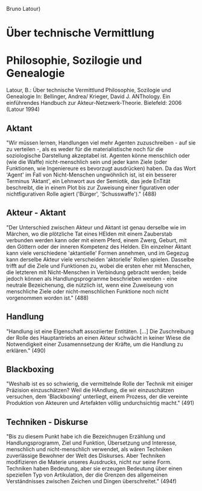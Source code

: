 Bruno Latour)

# Über technische Vermittlung
# Philosophie, Sozilogie und Genealogie

Latour, B.:
Über technische Vermittlund
Philosophie, Sozilogie und Genealogie
In: Bellinger, Andrea/ Krieger, David J.
ANThology. Ein einführendes Handbuch zur Akteur-Netzwerk-Theorie.
Bielefeld: 2006
(Latour 1994)

## Aktant
"Wir müssen lernen, Handlungen viel mehr Agenten zuzuschreiben - auf sie zu verteilen -, als es weder für die materialistische noch für die soziologische Darstellung akzeptabel ist. Agenten könne menschlich oder (wie die Waffe) nicht-menschlich sein und jeder kann Ziele (oder Funktionen, wie Ingeniereure es bevorzugt ausdrücken) haben. Da das Wort 'Agent' im Fall von Nicht-Menschen ungwöhnlich ist, ist ein besserer Terminus 'Aktant', ein Lehnwort aus der Semiotik, das jede EnTität beschreibt, die in einem Plot bis zur Zuweisung einer figurativen oder nichtfigurativen Rolle agiert ('Bürger', 'Schusswaffe')." (488) 

## Akteur - Aktant
"Der Unterschied zwischen Akteur und Aktant ist genau derselbe wie im Märchen, wo die plötzliche Tat eines HElden mit einem Zauberstab verbunden werden kann oder mit einem Pferd, einem Zwerg, Geburt, mit den Göttern oder der inneren Kompetenz des Helden. EIn einzelner Aktant kann viele verschiedene 'aktantielle' Formen annehmen, und im Gegezug kann derselbe Akteur viele verscheiden 'aktorielle' Rollen spielen. Dasselbe trifft auf die Ziele und Funktionen zu, wobei die ersten eher mit Menschen, die letzteren mit Nicht-Menschen in Verbindung gebracht werden; beide jedoch können als Handlungsprogramme beschrieben werden - eine neutrale Bezeichenung, die nützlich ist, wenn eine Zuweiseung von menschliche Ziele oder nicht-menschlichen Funktione noch nicht vorgenommen worden ist." (488)

## Handlung
"Handlung ist eine EIgenschaft assoziierter Entitäten. [...] Die Zuschreibung der Rolle des Hauptantriebs an einen Akteur schwächt in keiner Wiese die Notwendigkeit einer Zusamennsetzung der Kräfte, um die Handlung zu erklären." (490)

## Blackboxing
"Weshalb ist es so schwierig, die vermittelnde Rolle der Technik mit einiger Präzision einzuschätzen? Weil die HAndlung, die wir einzuschätzen versuchen, dem 'Blackboxing' unterliegt, einem Prozess, der die vereinte Produktion von Akteuren und Artefakten völlig undurchsichtig macht." (491)

## Techniken - Diskurse
"Bis zu diesem Punkt habe ich die Bezeichnugen Erzählung und Handlungsprogramm, Ziel und Funktion, Übersetzung und Interesse, menschlich und nicht-menschlich verwendet, als wären Techniken zuverlässige Bewohner der Welt des Diskurses. Aber Techniken modifizieren die Materie unseres Ausdrucks, nicht nur seine Form. Techniken haben Bedeutung, aber sie erzeugen Bedeutung über einen speziellen Typ von Artikulation, der die Grenzen des allgemeinen Verständnisses zwischen Zeichen und Dingen überschreitet." (494f)
